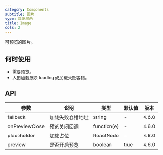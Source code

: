 ```yaml
---
category: Components
subtitle: 图片
type: 数据展示
title: Image
cols: 2
---
```


可预览的图片。

## 何时使用

- 需要预览。
- 大图加载展示 loading 或加载失败容错。

## API

| 参数           | 说明             | 类型        | 默认值 | 版本  |
| -------------- | ---------------- | ----------- | ------ | ----- |
| fallback       | 加载失败容错地址 | string      | -      | 4.6.0 |
| onPreviewClose | 预览关闭回调     | function(e) | -      | 4.6.0 |
| placeholder    | 加载占位         | ReactNode   | -      | 4.6.0 |
| preview        | 是否开启预览     | boolean     | true   | 4.6.0 |
